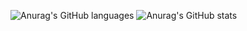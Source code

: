 ![Anurag's GitHub languages](https://github-readme-stats.vercel.app/api/top-langs/?username=mic4dy&layout=compact&theme=slateorange)
![Anurag's GitHub stats](https://github-readme-stats.vercel.app/api?username=mic4dy&count_private=true&show_icons=true&theme=slateorange)
